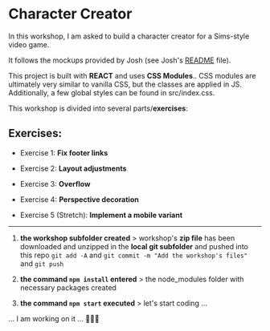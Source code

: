 # Character Creator

In this workshop, I am asked to build a character creator for a Sims-style video game.

It follows the mockups provided by Josh (see Josh's [README](https://github.com/css-for-js/character-creator) file).

This project is built with **REACT** and uses **CSS Modules**.. CSS modules are ultimately very similar to vanilla CSS, but the classes are applied in JS. Additionally, a few global styles can be found in src/index.css.

This workshop is divided into several parts/**exercises**:

## Exercises:

- Exercise 1: **Fix footer links**

- Exercise 2: **Layout adjustments**

- Exercise 3: **Overflow**

- Exercise 4: **Perspective decoration**

- Exercise 5 (Stretch): **Implement a mobile variant**

---

1. **the workshop subfolder created** > workshop's **zip file** has been downloaded and unzipped in the **local git subfolder** and pushed into this repo
   `git add -A` and `git commit -m "Add the workshop's files"` and `git push`

2. **the command `npm install` entered** > the node_modules folder with necessary packages created
3. **the command `npm start` executed** > let's start coding ...

... I am working on it ... 👨🏻‍💻
